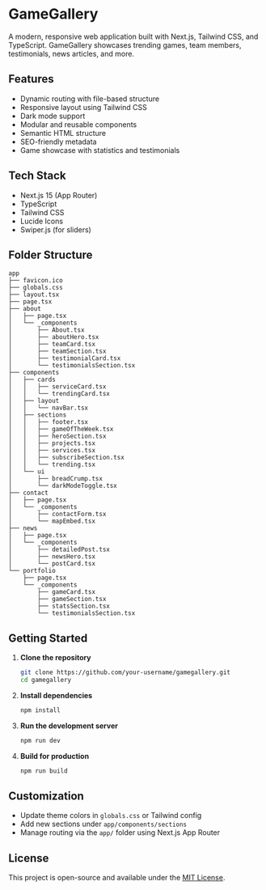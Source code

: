# GameGallery

A modern, responsive web application built with Next.js, Tailwind CSS, and TypeScript. GameGallery showcases trending games, team members, testimonials, news articles, and more.

## Features

- Dynamic routing with file-based structure
- Responsive layout using Tailwind CSS
- Dark mode support
- Modular and reusable components
- Semantic HTML structure
- SEO-friendly metadata
- Game showcase with statistics and testimonials

## Tech Stack

- Next.js 15 (App Router)
- TypeScript
- Tailwind CSS
- Lucide Icons
- Swiper.js (for sliders)

## Folder Structure

```
app
├── favicon.ico
├── globals.css
├── layout.tsx
├── page.tsx
├── about
│   ├── page.tsx
│   └── _components
│       ├── About.tsx
│       ├── aboutHero.tsx
│       ├── teamCard.tsx
│       ├── teamSection.tsx
│       ├── testimonialCard.tsx
│       └── testimonialsSection.tsx
├── components
│   ├── cards
│   │   ├── serviceCard.tsx
│   │   └── trendingCard.tsx
│   ├── layout
│   │   └── navBar.tsx
│   ├── sections
│   │   ├── footer.tsx
│   │   ├── gameOfTheWeek.tsx
│   │   ├── heroSection.tsx
│   │   ├── projects.tsx
│   │   ├── services.tsx
│   │   ├── subscribeSection.tsx
│   │   └── trending.tsx
│   └── ui
│       ├── breadCrump.tsx
│       └── darkModeToggle.tsx
├── contact
│   ├── page.tsx
│   └── _components
│       ├── contactForm.tsx
│       └── mapEmbed.tsx
├── news
│   ├── page.tsx
│   └── _components
│       ├── detailedPost.tsx
│       ├── newsHero.tsx
│       └── postCard.tsx
└── portfolio
    ├── page.tsx
    └── _components
        ├── gameCard.tsx
        ├── gameSection.tsx
        ├── statsSection.tsx
        └── testimonialsSection.tsx

```

## Getting Started

1. **Clone the repository**
   ```bash
   git clone https://github.com/your-username/gamegallery.git
   cd gamegallery
   ```

2. **Install dependencies**
   ```bash
   npm install
   ```

3. **Run the development server**
   ```bash
   npm run dev
   ```

4. **Build for production**
   ```bash
   npm run build
   ```

## Customization

- Update theme colors in `globals.css` or Tailwind config
- Add new sections under `app/components/sections`
- Manage routing via the `app/` folder using Next.js App Router

## License

This project is open-source and available under the [MIT License](LICENSE).